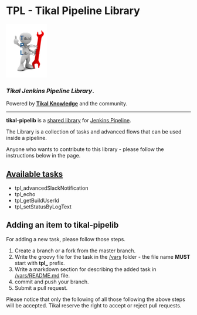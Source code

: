 # TPL - Tikal Pipeline Library
![tikal-pipelib](src/resources/images/TPL-small.png)

### ***Tikal Jenkins Pipeline Library***.

Powered by **[Tikal Knowledge](http://www.tikalk.com)** and the community.
<hr/>

**tikal-pipelib** is a [shared library](https://jenkins.io/doc/book/pipeline/shared-libraries/) for [Jenkins Pipeline](https://jenkins.io/doc/book/pipeline/).

The Library is a collection of tasks and advanced flows that can be used inside a pipeline.

Anyone who wants to contribute to this library - please follow the instructions below in the page.

## [Available tasks](vars/README.md)

* tpl_advancedSlackNotification
* tpl_echo
* tpl_getBuildUserId
* tpl_setStatusByLogText

## Adding an item to tikal-pipelib

For adding a new task, please follow those steps.

1. Create a branch or a fork from the master branch.
2. Write the groovy file for the task in the [/vars](/vars) folder - the file name **MUST** start with **tpl_** prefix.
4. Write a markdown section for describing the added task in [/vars/README.md](/vars/README.md) file.
5. commit and push your branch.
6. Submit a pull request.

Please notice that only the following of all those following the above steps will be accepted.
Tikal reserve the right to accept or reject pull requests.